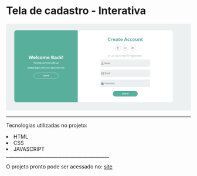 # Tela de cadastro - Interativa

![Design preview for the Profile card component coding challenge](https://github.com/matheuspedrosoo/TelaCadastroLoginInterativa/blob/main/img/print.jpg)

____________________________________________
Tecnologias utilizadas no projeto:
<li>
HTML
</li>
<li>
CSS
</li>
<li>
JAVASCRIPT
</li>
____________________________________________

O projeto pronto pode ser acessado no:
[site](https://login-matheuspedrosoo.vercel.app/)
